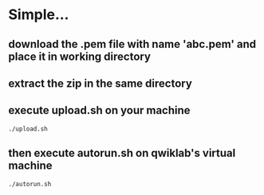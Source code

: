 # Simple...

## download the .pem file with name 'abc.pem' and place it in working directory

## extract the zip in the same directory

## execute upload.sh on your machine

`./upload.sh`

## then execute autorun.sh on qwiklab's virtual machine

`./autorun.sh`
